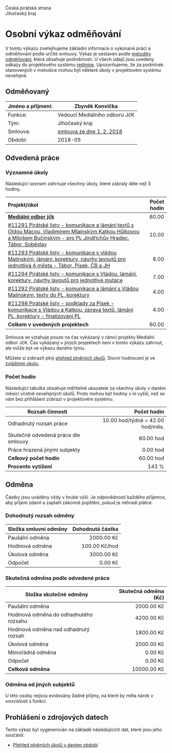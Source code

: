 Česká pirátská strana  
Jihočeský kraj

Osobní výkaz odměňování
=======================

V tomtu výkazu zveřejňujeme základní informace o vykonané práci a odměňování
podle určité smlouvy. Výkaz je sestaven podle [metodiky odměňování][metodika],
která obsahuje podrobnosti. U všech údajů jsou uvedeny odkazy do projektového
systému [redmine](https://redmine.pirati.cz). Upozorňujeme, že za podmínek
stanovených v metodice mohou být některé úkoly v projektovém systému neveřejné.

Odměňovaný
----------

Jméno a příjmení:                      | Zbyněk Konvička
-----------------------                | --------------------
Funkce:                                | Vedoucí Mediálního odboru JčK
Tým:                                   | Jihočeský kraj
Smlouva:                               | [smlouva ze dne 1. 2. 2018][smlouva]
Období:                                | 2018-05


Odvedená práce
--------------

### Významné úkoly

Následující seznam zahrnuje všechny úkoly, které zabraly déle než 3 hodiny.

| Projekt/úkol                                                                                                                                                                    |   Počet hodin |
|:--------------------------------------------------------------------------------------------------------------------------------------------------------------------------------|--------------:|
| **[Mediální odbor jčk][p17]**                                                                                                                                                   |         60.00 |
| [#11291 Pirátské listy - komunikace a lámání textů s Oldou Mácou, Vladimírem Mlainským Katkou Hůlkovou a Milošem Bučínským - pro PL Jindřichův Hradec, Tábor, Soběslav][t11291] |         10.00 |
| [#11293 Pirátské listy - komunikace s vládou Malínským, lámání, korektury, návrhy layoutů pro jednotlivá 4 města  - Tábor, Písek, ČB a JH][t11293]                              |          8.00 |
| [#11294 Pirátské listy - komunikace s Vládou, lámání, korektury, návrhy layoutů pro jednotlivé mutace][t11294]                                                                  |          7.00 |
| [#11292 Pirátské listy - komunikace a lámání s Vládou Malínským, texty do PL, korektury][t11292]                                                                                |          4.00 |
| [#11298 Pirátské listy - podklady za Písek - komunikace s Vládou a Katkou, úprava textů, lámání PL, korektury - finalizování PL][t11298]                                        |          4.00 |
| **Celkem v uvedených projektech**                                                                                                                                               |         60.00 |


Smlouva se vztahuje pouze na čas vykázaný v rámci projektu Mediální odbor JčK. Čas vykázaný v jiných projektech není v tomto výkazu zahrnut, ale může být ve výkazu daného týmu. 


Můžete si zobrazit plný [přehled plněných úkolů][tasklist].
Slovní hodnocení je ve [zvláštním úkolu][hodnoceni].


### Počet hodin

Následující tabulka obsahuje měřitelné ukazatele za všechny úkoly v daném měsíci
včetně neveřejných úkolů. Proto mohou být hodiny v ní vyšší, než se vám bez
přihlášení zobrazí v projektovém systému.

Rozsah činnosti                        | Počet hodin
--------------                         | ----------:
Odhadnutý rozsah práce                 |  10.00 hod/týdně =  42.00 hod/měs.
Skutečně odvedená práce dle smlouvy    |  60.00 hod
Práce hrazená jinými subjekty          |   0.00 hod
**Celkový počet hodin**                |  60.00 hod
**Procento vytížení**                  |  143 %

Odměna
------

Částky jsou uváděny vždy v hrubé výši. Je odpovědností každého příjemce, aby
příjem zdanil a zaplatil zákonné pojištění, pokud je nehradí plátce.

### Dohodnutý rozsah odměny

Složka smluvní odměny                  | Dohodnutá částka
----------------                       | ------------------:
Paušální odměna                        |  2000.00 Kč
Hodinová odměna                        |   100.00 Kč/hod
Úkolová odměna                         |  3000.00 Kč
Odpočet                                |     0.00 Kč

### Skutečná odměna podle odvedené práce

Složka skutečné odměny                 | Skutečná odměna (Kč)
---------------------                  | ---------------------:
Paušální odměna                        |  2000.00 Kč
Hodinová odměna do odhadnutého rozsahu |  4200.00 Kč
Hodinová odměna nad odhadnutý rozsah   |  1800.00 Kč
Úkolová odměna                         |  2000.00 Kč
Mimořádná odměna                       |     0.00 Kč
Odpočet                                |     0.00 Kč
**Celková odměna**                     | 10000.00 Kč


### Odměna od jiných subjektů

U této osoby nejsou evidovány žádné příjmy, na které by měla nárok v souvislosti s funkcí.


Prohlášení o zdrojových datech
------------------------------

Tento výkaz byl vygenerován na základě následujících dat, které jsou jeho součástí:

* [Přehled plněných úkolů v daném období](user_report.csv)

[hodnoceni]: https://redmine.pirati.cz/issues/
[metodika]: https://redmine.pirati.cz/projects/po/wiki/Odmenovani


[p17]: https://redmine.pirati.cz/time_entries?c[]=project&c[]=user&c[]=activity&c[]=issue&c[]=hours&c[]=cf_16&c[]=spent_on&f[]=spent_on&f[]=user_id&f[]=&op[spent_on]=><&op[user_id]==&utf8=%E2%9C%93&v[spent_on][]=2018-05-01&v[spent_on][]=2018-05-31&v[user_id][]=3&v[user_id][]=6&v[user_id][]=2&f[]=project_id&op[project_id]==&v[project_id][]=17

[t11291]: https://redmine.pirati.cz/issues/11291/time_entries?c[]=project&c[]=user&c[]=activity&c[]=issue&c[]=hours&c[]=cf_16&c[]=spent_on&f[]=spent_on&f[]=user_id&f[]=&op[spent_on]=><&op[user_id]==&utf8=%E2%9C%93&v[spent_on][]=2018-05-01&v[spent_on][]=2018-05-31&v[user_id][]=3&v[user_id][]=6&v[user_id][]=2

[t11293]: https://redmine.pirati.cz/issues/11293/time_entries?c[]=project&c[]=user&c[]=activity&c[]=issue&c[]=hours&c[]=cf_16&c[]=spent_on&f[]=spent_on&f[]=user_id&f[]=&op[spent_on]=><&op[user_id]==&utf8=%E2%9C%93&v[spent_on][]=2018-05-01&v[spent_on][]=2018-05-31&v[user_id][]=3&v[user_id][]=6&v[user_id][]=2

[t11294]: https://redmine.pirati.cz/issues/11294/time_entries?c[]=project&c[]=user&c[]=activity&c[]=issue&c[]=hours&c[]=cf_16&c[]=spent_on&f[]=spent_on&f[]=user_id&f[]=&op[spent_on]=><&op[user_id]==&utf8=%E2%9C%93&v[spent_on][]=2018-05-01&v[spent_on][]=2018-05-31&v[user_id][]=3&v[user_id][]=6&v[user_id][]=2

[t11292]: https://redmine.pirati.cz/issues/11292/time_entries?c[]=project&c[]=user&c[]=activity&c[]=issue&c[]=hours&c[]=cf_16&c[]=spent_on&f[]=spent_on&f[]=user_id&f[]=&op[spent_on]=><&op[user_id]==&utf8=%E2%9C%93&v[spent_on][]=2018-05-01&v[spent_on][]=2018-05-31&v[user_id][]=3&v[user_id][]=6&v[user_id][]=2

[t11298]: https://redmine.pirati.cz/issues/11298/time_entries?c[]=project&c[]=user&c[]=activity&c[]=issue&c[]=hours&c[]=cf_16&c[]=spent_on&f[]=spent_on&f[]=user_id&f[]=&op[spent_on]=><&op[user_id]==&utf8=%E2%9C%93&v[spent_on][]=2018-05-01&v[spent_on][]=2018-05-31&v[user_id][]=3&v[user_id][]=6&v[user_id][]=2



[tasklist]: https://redmine.pirati.cz/time_entries?c[]=project&c[]=user&c[]=activity&c[]=issue&c[]=hours&c[]=cf_16&c[]=spent_on&f[]=spent_on&f[]=user_id&f[]=&op[spent_on]=><&op[user_id]==&utf8=%E2%9C%93&v[spent_on][]=2018-05-01&v[spent_on][]=2018-05-31&v[user_id][]=362

[smlouva]: https://smlouvy.pirati.cz/smlouvy/2018/02/01/mo-jck/
